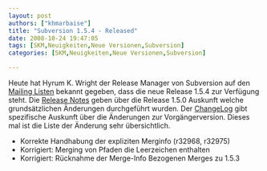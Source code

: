 ```yaml
---
layout: post
authors: ["khmarbaise"]
title: "Subversion 1.5.4 - Released"
date: 2008-10-24 19:47:05
tags: [SKM,Neuigkeiten,Neue Versionen,Subversion]
categories: [SKM,Neuigkeiten,Neue Versionen,Subversion]

---
```

Heute hat Hyrum K. Wright  der Release Manager von Subversion auf den [Mailing Listen](http://subversion.tigris.org/servlets/ReadMsg?list=users&msgNo=83597) 
bekannt gegeben, dass die neue Release 1.5.4 zur Verfügung steht.
Die [Release Notes](http://subversion.tigris.org/svn_1.5_releasenotes.html) geben über die Release 1.5.0 Auskunft welche grundsätzlichen 
Änderungen durchgeführt wurden. Der [ChangeLog](http://svn.collab.net/repos/svn/tags/1.5.4/CHANGES) gibt spezifische Auskunft über die Änderungen 
zur Vorgängerversion. Dieses mal ist die Liste der Änderung sehr übersichtlich.

+ Korrekte Handhabung der expliziten Merginfo (r32968, r32975)
+ Korrigiert: Merging von Pfaden die Leerzeichen enthalten
+ Korrigiert: Rücknahme der Merge-Info Bezogenen Merges zu 1.5.3
